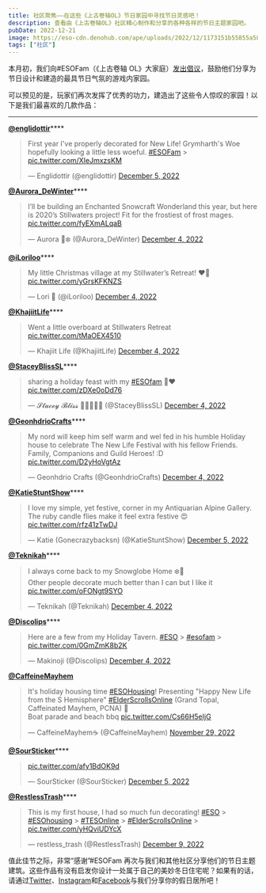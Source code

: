 ```yaml
---
title: 社区聚焦——在这些《上古卷轴OL》节日家园中寻找节日灵感吧！
description: 查看由《上古卷轴OL》社区精心制作和分享的各种各样的节日主题家园吧。
pubDate: 2022-12-21
image: https://eso-cdn.denohub.com/ape/uploads/2022/12/1173151b55855a58496531a40ade0fa7.jpg
tags: ["社区"]
---
```


本月初，我们向#ESOFam（《上古卷轴
OL》大家庭）[发出倡议](https://twitter.com/TESOnline/status/1599418271601655810)，鼓励他们分享为节日设计和建造的最具节日气氛的游戏内家园。

可以预见的是，玩家们再次发挥了优秀的功力，建造出了这些令人惊叹的家园！以下是我们最喜欢的几款作品：

---

[**@englidottir**](https://twitter.com/englidottir)\*\*\*\*

> First year I've properly decorated for New Life! Grymharth's Woe hopefully looking a little less woeful.
> [#ESOFam](https://twitter.com/hashtag/ESOFam?src=hash&ref_src=twsrc%5Etfw) >
> [pic.twitter.com/XIeJmxzsKM](https://t.co/XIeJmxzsKM)
>
> — Englidottir (@englidottir)
> [December 5, 2022](https://twitter.com/englidottir/status/1599649256486600704?ref_src=twsrc%5Etfw)

[**@Aurora_DeWinter**](https://twitter.com/Aurora_DeWinter)\*\*\*\*

> I’ll be building an Enchanted Snowcraft Wonderland this year, but here is 2020’s Stillwaters project! Fit for the
> frostiest of frost mages. [pic.twitter.com/fyEXmALqaB](https://t.co/fyEXmALqaB)
>
> — Aurora 🍂❄️ (@Aurora_DeWinter)
> [December 4, 2022](https://twitter.com/Aurora_DeWinter/status/1599421705444675584?ref_src=twsrc%5Etfw)

[**@iLoriloo**](https://twitter.com/iLoriloo)\*\*\*\*

> My little Christmas village at my Stillwater’s Retreat! ❤️💚 [pic.twitter.com/yGrsKFKNZS](https://t.co/yGrsKFKNZS)
>
> — Lori 🌿 (@iLoriloo) [December 4, 2022](https://twitter.com/iLoriloo/status/1599537984319418368?ref_src=twsrc%5Etfw)

[**@KhajiitLife**](https://twitter.com/KhajiitLife)\*\*\*\*

> Went a little overboard at Stillwaters Retreat [pic.twitter.com/tMaOEX4510](https://t.co/tMaOEX4510)
>
> — Khajiit Life (@KhajiitLife)
> [December 4, 2022](https://twitter.com/KhajiitLife/status/1599485575769489408?ref_src=twsrc%5Etfw)

[**@StaceyBlissSL**](https://twitter.com/StaceyBlissSL)\*\*\*\*

> sharing a holiday feast with my [#ESOfam](https://twitter.com/hashtag/ESOfam?src=hash&ref_src=twsrc%5Etfw) 🏡❤️
> [pic.twitter.com/zDXe0oDd76](https://t.co/zDXe0oDd76)
>
> — 𝓢𝓽𝓪𝓬𝓮𝔂 𝓑𝓵𝓲𝓼𝓼 🏳️‍⚧️💘🏳️‍🌈 (@StaceyBlissSL)
> [December 4, 2022](https://twitter.com/StaceyBlissSL/status/1599533874169622529?ref_src=twsrc%5Etfw)

[**@GeonhdrioCrafts**](https://twitter.com/GeonhdrioCrafts)\*\*\*\*

> My nord will keep him self warm and wel fed in his humble Holiday house to celebrate The New Life Festival with his
> fellow Friends. Family, Companions and Guild Heroes! :D [pic.twitter.com/D2yHoVgtAz](https://t.co/D2yHoVgtAz)
>
> — Geonhdrio Crafts (@GeonhdrioCrafts)
> [December 4, 2022](https://twitter.com/GeonhdrioCrafts/status/1599495175365332993?ref_src=twsrc%5Etfw)

[**@KatieStuntShow**](https://twitter.com/KatieStuntShow)\*\*\*\*

> I love my simple, yet festive, corner in my Antiquarian Alpine Gallery. The ruby candle flies make it feel extra
> festive 😍 [pic.twitter.com/rfz41zTwDJ](https://t.co/rfz41zTwDJ)
>
> — Katie (Gonecrazybacksn) (@KatieStuntShow)
> [December 5, 2022](https://twitter.com/KatieStuntShow/status/1599665097462665216?ref_src=twsrc%5Etfw)

[**@Teknikah**](https://twitter.com/Teknikah)\*\*\*\*

> I always come back to my Snowglobe Home ❄️🥰\
> Other people decorate much better than I can but I like it [pic.twitter.com/oFONgt9SYO](https://t.co/oFONgt9SYO)
>
> — Teknikah (@Teknikah) [December 4, 2022](https://twitter.com/Teknikah/status/1599426345347391488?ref_src=twsrc%5Etfw)

[**@Discolips**](https://twitter.com/Discolips)\*\*\*\*

> Here are a few from my Holiday Tavern. [#ESO](https://twitter.com/hashtag/ESO?src=hash&ref_src=twsrc%5Etfw) >
> [#esofam](https://twitter.com/hashtag/esofam?src=hash&ref_src=twsrc%5Etfw) >
> [pic.twitter.com/0GmZmK8b2K](https://t.co/0GmZmK8b2K)
>
> — Makinoji (@Discolips)
> [December 4, 2022](https://twitter.com/Discolips/status/1599480445955059713?ref_src=twsrc%5Etfw)

[**@CaffeineMayhem**](https://twitter.com/CaffeineMayhem)

> It's holiday housing time [#ESOHousing](https://twitter.com/hashtag/ESOHousing?src=hash&ref_src=twsrc%5Etfw)!
> Presenting "Happy New Life from the S Hemisphere"
> [#ElderScrollsOnline](https://twitter.com/hashtag/ElderScrollsOnline?src=hash&ref_src=twsrc%5Etfw) (Grand Topal,
> Caffeinated Mayhem, PCNA) 🧵\
> Boat parade and beach bbq [pic.twitter.com/Cs66H5eIjG](https://t.co/Cs66H5eIjG)
>
> — CaffeineMayhem☕️ (@CaffeineMayhem)
> [November 29, 2022](https://twitter.com/CaffeineMayhem/status/1597645670701469696?ref_src=twsrc%5Etfw)

[**@SourSticker**](https://twitter.com/SourSticker)\*\*\*\*

> [pic.twitter.com/afy1BdOK9d](https://t.co/afy1BdOK9d)
>
> — SourSticker (@SourSticker)
> [December 5, 2022](https://twitter.com/SourSticker/status/1599744283363659776?ref_src=twsrc%5Etfw)

[**@RestlessTrash**](https://twitter.com/RestlessTrash)\*\*\*\*

> This is my first house, I had so much fun decorating!
> [#ESO](https://twitter.com/hashtag/ESO?src=hash&ref_src=twsrc%5Etfw) >
> [#ESOhousing](https://twitter.com/hashtag/ESOhousing?src=hash&ref_src=twsrc%5Etfw) >
> [#TESOnline](https://twitter.com/hashtag/TESOnline?src=hash&ref_src=twsrc%5Etfw) >
> [#ElderScrollsOnline](https://twitter.com/hashtag/ElderScrollsOnline?src=hash&ref_src=twsrc%5Etfw) >
> [pic.twitter.com/yHQviUDYcX](https://t.co/yHQviUDYcX)
>
> — restless_trash (@RestlessTrash)
> [December 9, 2022](https://twitter.com/RestlessTrash/status/1601244234283364352?ref_src=twsrc%5Etfw)

值此佳节之际，非常“感谢”#ESOFam
再次与我们和其他社区分享他们的节日主题建筑。这些作品有没有启发你设计一处属于自己的美妙冬日住宅呢？如果有的话，请通过[Twitter](https://twitter.com/TESOnline)、[Instagram](https://www.instagram.com/elderscrollsonline/)和[Facebook](https://www.facebook.com/elderscrollsonline)与我们分享你的假日居所吧！
